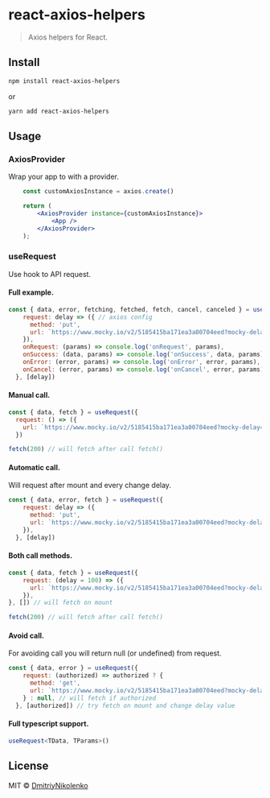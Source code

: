 # react-axios-helpers

> Axios helpers for React.

## Install

```bash
npm install react-axios-helpers
```
or
```bash
yarn add react-axios-helpers
```

## Usage

### AxiosProvider

Wrap your app to with a provider.
```jsx
	const customAxiosInstance = axios.create()

	return (
		<AxiosProvider instance={customAxiosInstance}>
			<App />
		</AxiosProvider>
	);
```

### useRequest

Use hook to API request.

#### Full example.
```jsx
const { data, error, fetching, fetched, fetch, cancel, canceled } = useRequest({
    request: delay => ({ // axios config
      method: 'put',
      url: `https://www.mocky.io/v2/5185415ba171ea3a00704eed?mocky-delay=${delay}ms`
    }),
    onRequest: (params) => console.log('onRequest', params),
    onSuccess: (data, params) => console.log('onSuccess', data, params),
    onError: (error, params) => console.log('onError', error, params),
    onCancel: (error, params) => console.log('onCancel', error, params),
  }, [delay])
```

#### Manual call.
```jsx
const { data, fetch } = useRequest({ 
  request: () => ({ 
    url: `https://www.mocky.io/v2/5185415ba171ea3a00704eed?mocky-delay=${delay}ms` }) 
  })

fetch(200) // will fetch after call fetch()
```
#### Automatic call.

Will request after mount and every change delay.

```jsx
const { data, error, fetch } = useRequest({
    request: delay => ({
      method: 'put',
      url: `https://www.mocky.io/v2/5185415ba171ea3a00704eed?mocky-delay=${delay}ms`
    }),
  }, [delay])
```

#### Both call methods.

```jsx
const { data, fetch } = useRequest({
    request: (delay = 100) => ({
      url: `https://www.mocky.io/v2/5185415ba171ea3a00704eed?mocky-delay=${delay}ms`
    }),
}, []) // will fetch on mount

fetch(200) // will fetch after call fetch()
```

#### Avoid call.

For avoiding call you will return null (or undefined) from request.

```jsx
const { data, error } = useRequest({
    request: (authorized) => authorized ? {
      method: 'get',
      url: `https://www.mocky.io/v2/5185415ba171ea3a00704eed?mocky-delay=2000ms`
    } : null, // will fetch if authorized
  }, [authorized]) // try fetch on mount and change delay value
```
#### Full typescript support.

```ts
useRequest<TData, TParams>()
```

## License

MIT © [DmitriyNikolenko](https://github.com/DmitriyNikolenko)
